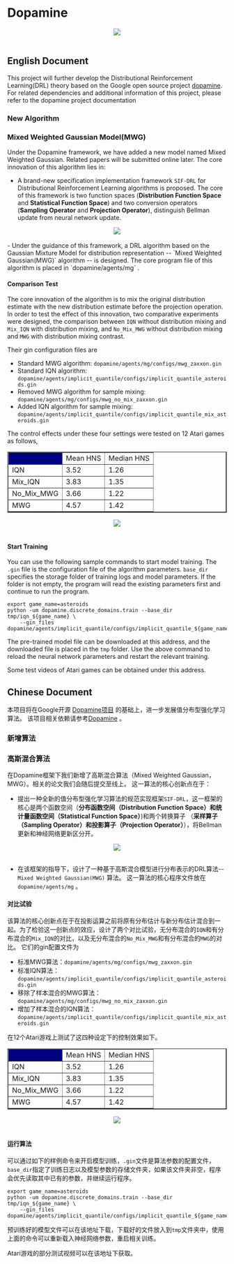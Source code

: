 # Dopamine
<div align="center">
  <img src="https://google.github.io/dopamine/images/dopamine_logo.png"><br><br>
</div>

## English Document
This project will further develop the Distributional Reinforcement Learning(DRL) theory based on the Google open source project [dopamine](https://github.com/google/dopamine). For related dependencies and additional information of this project, please refer to the dopamine project documentation

### New Algorithm
### Mixed Weighted Gaussian Model(MWG)
Under the Dopamine framework, we have added a new model named Mixed Weighted Gaussian. Related papers will be submitted online later.
The core innovation of this algorithm lies in:
- A brand-new specification implementation framework `SIF-DRL` for Distributional Reinforcement Learning algorithms is proposed. The core of this framework is two function spaces (**Distribution Function Space** and **Statistical Function Space**) and two conversion operators
(**Sampling Operator** and **Projection Operator**), distinguish Bellman update from neural network update.
<div align="center">
  <img src="https://github.com/xiaojianyang820/Dopamine/blob/main/images/SIF-DRL.jpg"><br><br>
</div>
- Under the guidance of this framework, a DRL algorithm based on the Gaussian Mixture Model for distribution representation -- `Mixed Weighted Gaussian(MWG)` algorithm -- is designed.
The core program file of this algorithm is placed in `dopamine/agents/mg` .

#### Comparison Test
The core innovation of the algorithm is to mix the original distribution estimate with the new distribution estimate before the projection operation. In order to test the effect of this innovation, two comparative experiments were designed, the comparison between `IQN` without distribution mixing and `Mix_IQN` with distribution mixing, and `No_Mix_MWG` without distribution mixing and `MWG` with distribution mixing contrast.

Their gin configuration files are
- Standard MWG algorithm: `dopamine/agents/mg/configs/mwg_zaxxon.gin`
- Standard IQN algorithm: `dopamine/agents/implicit_quantile/configs/implicit_quantile_asteroids.gin`
- Removed MWG algorithm for sample mixing: `dopamine/agents/mg/configs/mwg_no_mix_zaxxon.gin`
- Added IQN algorithm for sample mixing: `dopamine/agents/implicit_quantile/configs/implicit_quantile_mix_asteroids.gin`

The control effects under these four settings were tested on 12 Atari games as follows,
<table border="2" align="center">
    <th bgcolor="navy"> <td>Mean HNS </td> <td> Median HNS</td> </th>
	<tr >
		<td>IQN</td> <td>3.52</td> <td> 1.26</td>
	</tr>
    <tr >
		<td>Mix_IQN</td> <td>3.83</td> <td> 1.35</td>
	</tr>
    <tr >
		<td>No_Mix_MWG</td> <td>3.66</td> <td> 1.22</td>
	</tr>
    <tr >
		<td>MWG</td> <td>4.57</td> <td> 1.42</td>
	</tr>
</table>
<div align="center">
  <img src="https://github.com/xiaojianyang820/Dopamine/blob/main/images/MixIQN.png"><br><br>
</div>

#### Start Training
You can use the following sample commands to start model training. The `.gin` file is the configuration file of the algorithm parameters.
`base_dir` specifies the storage folder of training logs and model parameters. If the folder is not empty, the program will read the existing parameters first and continue to run the program.
    
    export game_name=asteroids
    python -um dopamine.discrete_domains.train --base_dir tmp/iqn_${game_name} \
        --gin_files dopamine/agents/implicit_quantile/configs/implicit_quantile_${game_name}.gin
	
The pre-trained model file can be downloaded at this address, and the downloaded file is placed in the `tmp` folder. Use the above command to reload the neural network parameters and restart the relevant training.

Some test videos of Atari games can be obtained under this address.














## Chinese Document
本项目将在Google开源 [Dopamine项目](https://github.com/google/dopamine) 的基础上，进一步发展值分布型强化学习算法。 该项目相关依赖请参考[Dopamine](https://github.com/google/dopamine) 。

### 新增算法
### 高斯混合算法
在Dopamine框架下我们新增了高斯混合算法（Mixed Weighted Gaussian，MWG）。相关的论文我们会随后提交至线上。
这一算法的核心创新点在于：
- 提出一种全新的值分布型强化学习算法的规范实现框架`SIF-DRL`，这一框架的核心是两个函数空间（**分布函数空间（Distribution Function Space）**和**统计量函数空间（Statistical Function Space）**)和两个转换算子
（**采样算子（Sampling Operator）**和**投影算子（Projection Operator）**），将Bellman更新和神经网络更新区分开。
<div align="center">
  <img src="https://github.com/xiaojianyang820/Dopamine/blob/main/images/SIF-DRL.jpg"><br><br>
</div>

- 在该框架的指导下，设计了一种基于高斯混合模型进行分布表示的DRL算法-- `Mixed Weighted Gaussian(MWG)` 算法。
这一算法的核心程序文件放在 `dopamine/agents/mg` 。

#### 对比试验
该算法的核心创新点在于在投影运算之前将原有分布估计与新分布估计混合到一起。为了检验这一创新点的效应，设计了两个对比试验，无分布混合的`IQN`和有分布混合的`Mix_IQN`的对比，以及无分布混合的`No_Mix_MWG`和有分布混合的`MWG`的对比。
它们的gin配置文件为
- 标准MWG算法：`dopamine/agents/mg/configs/mwg_zaxxon.gin`
- 标准IQN算法：`dopamine/agents/implicit_quantile/configs/implicit_quantile_asteroids.gin`
- 移除了样本混合的MWG算法：`dopamine/agents/mg/configs/mwg_no_mix_zaxxon.gin`
- 增加了样本混合的IQN算法：`dopamine/agents/implicit_quantile/configs/implicit_quantile_mix_asteroids.gin`

在12个Atari游戏上测试了这四种设定下的控制效果如下。
<table border="2" align="center">
    <th bgcolor="navy"> <td>Mean HNS </td> <td> Median HNS</td> </th>
	<tr >
		<td>IQN</td> <td>3.52</td> <td> 1.26</td>
	</tr>
    <tr >
		<td>Mix_IQN</td> <td>3.83</td> <td> 1.35</td>
	</tr>
    <tr >
		<td>No_Mix_MWG</td> <td>3.66</td> <td> 1.22</td>
	</tr>
    <tr >
		<td>MWG</td> <td>4.57</td> <td> 1.42</td>
	</tr>
</table>
<div align="center">
  <img src="https://github.com/xiaojianyang820/Dopamine/blob/main/images/MixIQN.png"><br><br>
</div>

#### 运行算法
可以通过如下的样例命令来开启模型训练，`.gin`文件是算法参数的配置文件，`base_dir`指定了训练日志以及模型参数的存储文件夹，如果该文件夹非空，程序会优先读取其中已有的参数，并继续运行程序。
    
    export game_name=asteroids
    python -um dopamine.discrete_domains.train --base_dir tmp/iqn_${game_name} \
        --gin_files dopamine/agents/implicit_quantile/configs/implicit_quantile_${game_name}.gin

预训练好的模型文件可以在该地址下载，下载好的文件放入到`tmp`文件夹中，使用上面的命令可以重新载入神经网络参数，重启相关训练。

Atari游戏的部分测试视频可以在该地址下获取。

